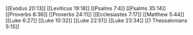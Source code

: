 [[Exodus 20:13]]
[[Leviticus 19:18]]
[[Psalms 7:4]]
[[Psalms 35:14]]
[[Proverbs 8:36]]
[[Proverbs 24:11]]
[[Ecclesiastes 7:17]]
[[Matthew 5:44]]
[[Luke 6:27]]
[[Luke 10:32]]
[[Luke 22:51]]
[[Luke 23:34]]
[[1 Thessalonians 5:15]]
